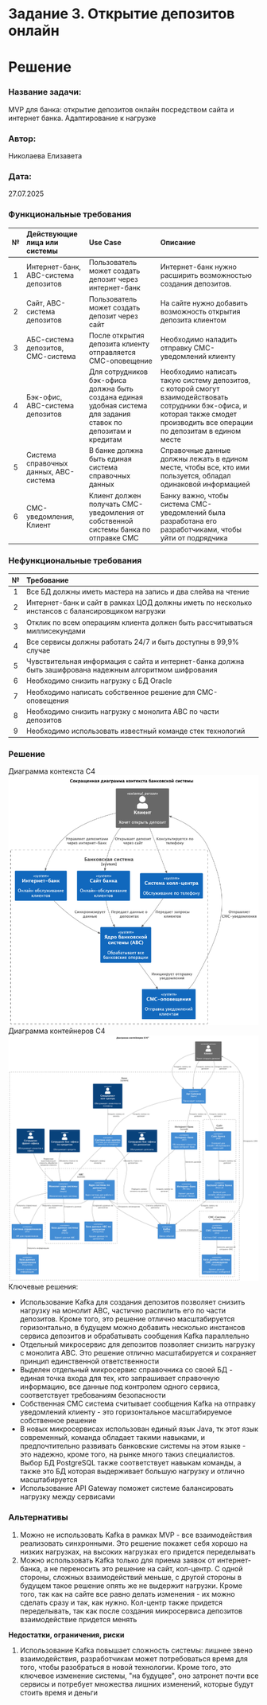 # Задание 3. Открытие депозитов онлайн

# Решение

### <a name="_b7urdng99y53"></a>**Название задачи:**

MVP для банка: открытие депозитов онлайн посредством сайта и интернет банка. Адаптирование к нагрузке

### <a name="_hjk0fkfyohdk"></a>**Автор:**

Николаева Елизавета

### <a name="_uanumrh8zrui"></a>**Дата:**

27.07.2025

### <a name="_3bfxc9a45514"></a>**Функциональные требования**

| **№** | **Действующие лица или системы**       | **Use Case**                                                                                                    | **Описание**                                                                                                                                                                      |
|:-----:|:---------------------------------------|:----------------------------------------------------------------------------------------------------------------|:----------------------------------------------------------------------------------------------------------------------------------------------------------------------------------|
|   1   | Интернет-банк, ABC-система депозитов   | Пользователь может создать депозит через интернет-банк                                                          | Интернет-банк нужно расширить возможностью создания депозитов.                                                                                                                    |
|   2   | Сайт, АBC-система депозитов            | Пользователь может создать депозит через сайт                                                                   | На сайте нужно добавить возможность открытия депозита клиентом                                                                                                                    |
|   3   | АБС-система депозитов, СМС-система     | После открытия депозита клиенту отправляется СМС-оповещение                                                     | Необходимо наладить отправку СМС-уведомлений клиенту                                                                                                                              |
|   4   | Бэк-офис, АBC-система депозитов        | Для сотрудников бэк-офиса должна быть создана единая удобная система для задания ставок по депозитам и кредитам | Необходимо написать такую систему депозитов, с которой смогут взаимодействовать сотрудники бэк-офиса, и которая также смодет производить все операции по депозитам в едином месте |
|   5   | Система справочных данных, ABC-система | В банке должна быть единая система справочных данных                                                            | Справочные данные должны лежать в едином месте, чтобы все, кто ими пользуется, обладал одинаковой информацией                                                                     |
|   6   | СМС-уведомления, Клиент                | Клиент должен получать СМС-уведомления от собственной системы банка по отправке СМС                             | Банку важно, чтобы система СМС-уведомлений была разработана его разработчиками, чтобы уйти от подрядчика                                                                          |

### <a name="_u8xz25hbrgql"></a>**Нефункциональные требования**

| **№** | **Требование**                                                                                            |
|:-----:|:----------------------------------------------------------------------------------------------------------|
|   1   | Все БД должны иметь мастера на запись и два слейва на чтение                                              |
|   2   | Интернет-банк и сайт в рамках ЦОД должны иметь по несколько инстансов с балансировщиком нагрузки          |
|   3   | Отклик по всем операциям клиента должен быть рассчитываться миллисекундами                                |
|   4   | Все сервисы должны работать 24/7 и быть доступны в 99,9% случае                                           |                                                                                                      |
|   5   | Чувствительная информация с сайта и интернет-банка должна быть зашифрована надежным алгоритмом шифрования |                                                                                                      ||
|   6   | Необходимо снизить нагрузку с БД Oracle                                                                   |
|   7   | Необходимо написать собственное решение для СМС-оповещения                                                |
|   8   | Необходимо снизить нагрузку с монолита ABC по части депозитов                                             |
|   9   | Необходимо использовать известный команде стек технологий                                                 |

### <a name="_qmphm5d6rvi3"></a>**Решение**

Диаграмма контекста С4
![context.png](images/context.png)
Диаграмма контейнеров C4
![img.png](images/containters.png)
Ключевые решения:

- Использование Kafka для создания депозитов позволяет снизить нагрузку на монолит ABC, частично распилить его по части
  депозитов. Кроме того, это решение отлично масштабируется горизонтально, в будущем можно добавить несколько инстансов
  сервиса депозитов и обрабатывать сообщения Kafka параллельно
- Отдельный микросервис для депозитов позволяет снизить нагрузку с монолита ABC. Это решение отлично масштабируется и
  сохраняет принцип единственной ответственности
- Выделен отдельный микросервис справочника со своей БД - единая точка входа для тех, кто запрашивает справочную
  информацию, все данные под контролем одного сервиса, соответствует требованиям безопасности
- Собственная СМС система считывает сообщения Kafka на отправку уведомлений клиенту - это горизонтальное масштабируемое
  собственное решение
- В новых микросервисах использован единый язык Java, тк этот язык современный, команда обладает такими навыками, и
  предпочтительно развивать банковские системы на этом языке - это надежно, кроме того, на рынке много такиз
  специалистов. Выбор БД PostgreSQL также соответствует навыкам команды, а также это БД которая выдерживает большую
  нагрузку и отлично масштабируется
- Использование API Gateway поможет системе балансировать нагрузку между сервисами

### <a name="_bjrr7veeh80c"></a>**Альтернативы**

1) Можно не использовать Kafka в рамках MVP - все взаимодействия реализовать синхронными. Это решение покажет себя
   хорошо на низких нагрузках, на высоких нагрузках его придется переделывать
2) Можно использовать Kafka только для приема заявок от интернет-банка, а не переносить это решение на сайт, кол-центр.
   С одной стороны, сложных взаимодействий меньше, с другой стороны в будущем такое решение опять же не выдержит
   нагрузки. Кроме того, так как на сайте все равно делать изменения - их можно сделать сразу и так, как нужно.
   Кол-центр также придется переделывать, так как после создания микросервиса депозитов взаимодействие придется менять

**Недостатки, ограничения, риски**

1) Использование Kafka повышает сложность системы: лишнее звено взаимодействия, разработчикам может потребоваться время
   для того, чтобы разобраться в новой технологии. Кроме того, это ключевое изменение системы, "на будущее", оно
   затронет почти все сервисы и потребует множества лишних изменений, которые будут стоить время и деньги

